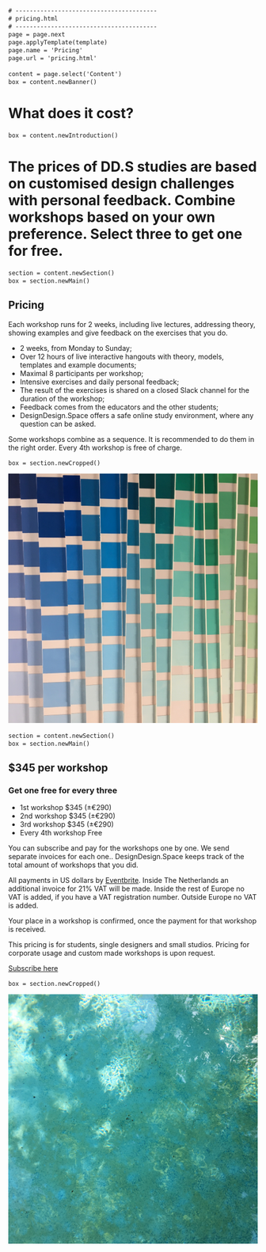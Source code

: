 
~~~
# ----------------------------------------
# pricing.html
# ----------------------------------------
page = page.next
page.applyTemplate(template)  
page.name = 'Pricing'
page.url = 'pricing.html'

content = page.select('Content')
box = content.newBanner()
~~~
# What does it cost?

~~~
box = content.newIntroduction()
~~~
# The prices of DD.S studies are based on customised design challenges with personal feedback. Combine workshops based on your own preference. Select three to get one for free.
~~~
section = content.newSection()
box = section.newMain()
~~~

## Pricing

Each workshop runs for 2 weeks, including live lectures, addressing theory, showing examples and give feedback on the exercises that you do.

* 2 weeks, from Monday to Sunday;
* Over 12 hours of live interactive hangouts with theory, models, templates and example documents; 
* Maximal 8 participants per workshop;
* Intensive exercises and daily personal feedback;
* The result of the exercises is shared on a closed Slack channel for the duration of the workshop; 
* Feedback comes from the educators and the other students;
* DesignDesign.Space offers a safe online study environment, where any question can be asked. 

Some workshops combine as a sequence. It is recommended to do them in the right order. Every 4<span class="sup">th</span> workshop is free of charge.

~~~
box = section.newCropped()
~~~
![cover y=top](images/IMG_8940.jpg)

~~~
section = content.newSection()
box = section.newMain()
~~~
## $345 per workshop

### Get one free for every three

* 1<span class="sup">st</span> workshop $345 (±€290)
* 2<span class="sup">nd</span> workshop $345 (±€290)
* 3<span class="sup">rd</span> workshop $345 (±€290)
* Every 4<span class="sup">th</span> workshop Free

You can subscribe and pay for the workshops one by one. We send separate invoices for each one..
DesignDesign.Space keeps track of the total amount of workshops that you did. 

All payments in US dollars by <a href="https://www.eventbrite.com/d/online/designdesign/?q=designdesign" target="external">Eventbrite</a>.
Inside The Netherlands an additional invoice for 21% VAT will be made.
Inside the rest of Europe no VAT is added, if you have a VAT registration number.
Outside Europe no VAT is added.

Your place in a workshop is confirmed, once the payment for that workshop is received.

This pricing is for students, single designers and small studios.
Pricing for corporate usage and custom made workshops is upon request.

<a href="https://www.eventbrite.com/d/online/designdesign/?q=designdesign" target="external">Subscribe here</a>

~~~ 
box = section.newCropped()
~~~

![IMG_5840.jpg cover y=center x=center](images/IMG_5840.jpg)
